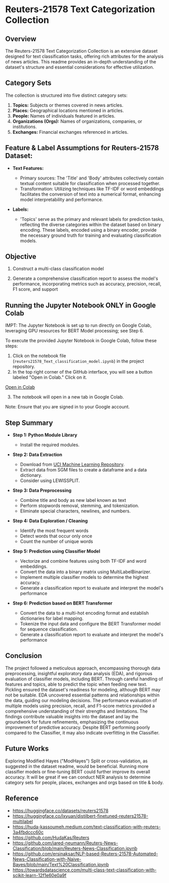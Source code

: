 # Reuters-21578 Text Categorization Collection

## Overview
The Reuters-21578 Text Categorization Collection is an extensive dataset designed for text classification tasks, offering rich attributes for the analysis of news articles. This readme provides an in-depth understanding of the dataset's structure and essential considerations for effective utilization.

## Category Sets
The collection is structured into five distinct category sets:
1. **Topics:** Subjects or themes covered in news articles.
2. **Places:** Geographical locations mentioned in articles.
3. **People:** Names of individuals featured in articles.
4. **Organizations (Orgs):** Names of organizations, companies, or institutions.
5. **Exchanges:** Financial exchanges referenced in articles.

## Feature & Label Assumptions for Reuters-21578 Dataset:

- **Text Features:**
  - Primary sources: The 'Title' and 'Body' attributes collectively contain textual content suitable for classification when processed together.
  - Transformation: Utilizing techniques like TF-IDF or word embeddings facilitates the conversion of text into a numerical format, enhancing model interpretability and performance.

- **Labels:**
  - 'Topics' serve as the primary and relevant labels for prediction tasks, reflecting the diverse categories within the dataset based on binary encoding. These labels, encoded using a binary encoder, provide the necessary ground truth for training and evaluating classification models.

## Objective

1. Construct a multi-class classification model
   
2. Generate a comprehensive classification report to assess the model's performance, incorporating metrics such as accuracy, precision, recall, F1 score, and support
   
## Running the Jupyter Notebook ONLY in Google Colab

IMPT: The Jupyter Notebook is set up to run directly on Google Colab, leveraging GPU resources for BERT Model processing; see Step 6. 

To execute the provided Jupyter Notebook in Google Colab, follow these steps:

1. Click on the notebook file (`reuters21578_Text_classification_model.ipynb`) in the project repository.
2. In the top right corner of the GitHub interface, you will see a button labeled "Open in Colab." Click on it.

[Open in Colab](https://colab.research.google.com/github/hjysam/text_classification/blob/main/reuters21578_Text_classification_model.ipynb)


3. The notebook will open in a new tab in Google Colab.

Note: Ensure that you are signed in to your Google account.

## Step Summary 
- **Step 1: Python Module Library**
  - Install the required modules.

- **Step 2: Data Extraction**
  - Download from [UCI Machine Learning Repository](https://archive.ics.uci.edu/dataset/137/reuters+21578+text+categorization+collection).
  - Extract data from SGM files to create a dataframe and a data dictionary.
  - Consider using LEWISSPLIT.

- **Step 3: Data Preprocessing**
  - Combine title and body as new label known as text 
  - Perform stopwords removal, stemming, and tokenization.
  - Eliminate special characters, newlines, and numbers.

- **Step 4: Data Exploration / Cleaning**
  - Identify the most frequent words
  - Detect words that occur only once
  - Count the number of unique words

- **Step 5: Prediction using Classifier Model**
  - Vectorize and combine features using both TF-IDF and word embeddings.
  - Convert the data into a binary matrix using MultiLabelBinarizer.
  - Implement multiple classifier models to determine the highest accuracy.
  - Generate a classification report to evaluate and interpret the model's performance

- **Step 6: Prediction based on BERT Transformer**
	- Convert the data to a multi-hot encoding format and establish dictionaries for label mapping.
  - Tokenize the input data and configure the BERT Transformer model for sequence classification.
   - Generate a classification report to evaluate and interpret the model's performance

## Conclusion
The project followed a meticulous approach, encompassing thorough data preprocessing, insightful exploratory data analysis (EDA), and rigorous evaluation of classifier models, including BERT. Through careful handling of features and topics, able to predict the topic when feeding new text. Pickling ensured the dataset's readiness for modeling, although BERT may not be suitable. EDA uncovered essential patterns and relationships within the data, guiding our modeling decisions. The performance evaluation of multiple models using precision, recall, and F1-score metrics provided a comprehensive understanding of their strengths and limitations. The findings contribute valuable insights into the dataset and lay the groundwork for future refinements, emphasizing the continuous improvement of predictive accuracy. Despite BERT performing poorly compared to the Classifier, it may also indicate overfitting in the Classifier.

## Future Works
Exploring Modified Hayes ("ModHayes") Split or cross-validation, as suggested in the dataset readme, would be beneficial. Running more classifier models or fine-tuning BERT could further improve its overall accuracy. It will be great if we can conduct NER analysis to determine category sets for people, places, exchanges and orgs based on title & body. 

## Reference
- https://huggingface.co/datasets/reuters21578
- https://huggingface.co/lxyuan/distilbert-finetuned-reuters21578-multilabel
- https://huda-kassoumeh.medium.com/text-classification-with-reuters-3a4fbdccc60c
- https://github.com/HudaKas/Reuters
- https://github.com/jared-neumann/Reuters-News-Classification/blob/main/Reuters-News-Classification.ipynb
- https://github.com/ersinaksar/NLP-based-Reuters-21578-Automated-News-Classification-with-Naive-Bayes/blob/main/Text%20Classification.ipynb
- https://towardsdatascience.com/multi-class-text-classification-with-scikit-learn-12f1e60e0a9f

